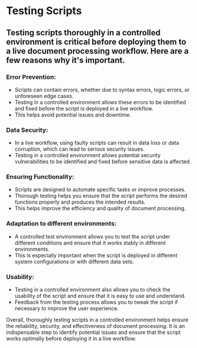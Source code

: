 # Testing Scripts

## Testing scripts thoroughly in a controlled environment is critical before deploying them to a live document processing workflow. Here are a few reasons why it's important.

### Error Prevention:

* Scripts can contain errors, whether due to syntax errors, logic errors, or unforeseen edge cases.&#x20;
* Testing in a controlled environment allows these errors to be identified and fixed before the script is deployed in a live workflow.&#x20;
* This helps avoid potential issues and downtime.

### Data Security:

* In a live workflow, using faulty scripts can result in data loss or data corruption, which can lead to serious security issues.&#x20;
* Testing in a controlled environment allows potential security vulnerabilities to be identified and fixed before sensitive data is affected.

### Ensuring Functionality:

* Scripts are designed to automate specific tasks or improve processes.&#x20;
* Thorough testing helps you ensure that the script performs the desired functions properly and produces the intended results.&#x20;
* This helps improve the efficiency and quality of document processing.

### Adaptation to different environments:

* A controlled test environment allows you to test the script under different conditions and ensure that it works stably in different environments.&#x20;
* This is especially important when the script is deployed in different system configurations or with different data sets.

### Usability:

* Testing in a controlled environment also allows you to check the usability of the script and ensure that it is easy to use and understand.&#x20;
* Feedback from the testing process allows you to tweak the script if necessary to improve the user experience.



Overall, thoroughly testing scripts in a controlled environment helps ensure the reliability, security, and effectiveness of document processing. It is an indispensable step to identify potential issues and ensure that the script works optimally before deploying it in a live workflow.


